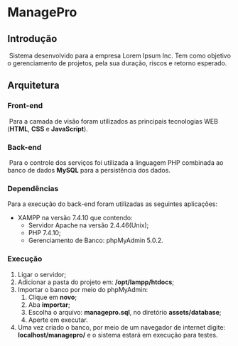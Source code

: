 # **ManagePro**

## Introdução

​	Sistema desenvolvido para a empresa Lorem Ipsum Inc. Tem como objetivo o gerenciamento de projetos, pela sua duração, riscos e retorno esperado.

## Arquitetura

### Front-end

​	Para a camada de visão foram utilizados as principais tecnologias WEB (**HTML**, **CSS** e **JavaScript**).

### Back-end

​	Para o controle dos serviços foi utilizada a linguagem PHP combinada ao banco de dados **MySQL** para a persistência dos dados.

### Dependências
Para a execução do back-end foram utilizadas as seguintes aplicações: 

- XAMPP na versão 7.4.10 que contendo:
  - Servidor Apache na versão 2.4.46(Unix);
  - PHP 7.4.10;
  - Gerenciamento de Banco: phpMyAdmin 5.0.2.

### Execução

1. Ligar o servidor;
2. Adicionar a pasta do projeto em: **/opt/lampp/htdocs**;
3. Importar o banco por meio do phpMyAdmin:
   1. Clique em **novo**;
   2. Aba **importar**;
   3. Escolha o arquivo: **managepro.sql**, no diretório **assets/database**;
   4. Aperte em executar.
4. Uma vez criado o banco, por meio de um navegador de internet digite: **localhost/managepro/** e o sistema estará em execução para testes.

